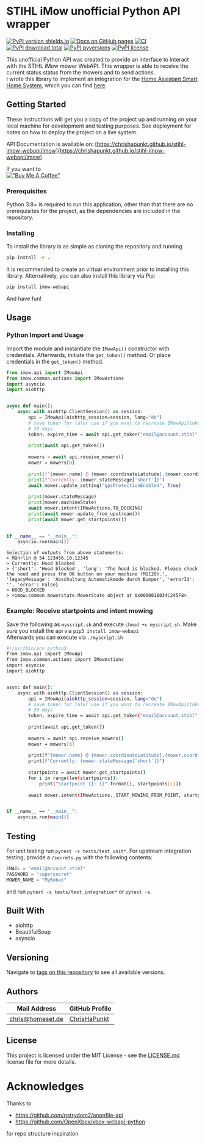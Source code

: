 # STIHL iMow unofficial Python API wrapper

[![PyPI version shields.io](https://img.shields.io/pypi/v/imow-webapi)](https://pypi.python.org/pypi/imow-webapi/)
[![Docs on GitHub pages](https://img.shields.io/badge/docs-GitHub%20Pages-blue)](hhttps://chrishapunkt.github.io/stihl-imow-webapi/imow)
[![CI](https://github.com/ChrisHaPunkt/stihl-imow-webapi/actions/workflows/python-package.yml/badge.svg?branch=master)](https://github.com/ChrisHaPunkt/stihl-imow-webapi/actions/workflows/python-package.yml)
[![PyPI download total](https://img.shields.io/pypi/dm/imow-webapi)](https://pypi.python.org/pypi/imow-webapi/)
[![PyPI pyversions](https://img.shields.io/pypi/pyversions/imow-webapi)](https://pypi.python.org/pypi/imow-webapi/)
[![PyPI license](https://img.shields.io/pypi/l/imow-webapi)](https://pypi.python.org/pypi/imow-webapi/)


This unofficial Python API was created to provide an interface to interact with the STIHL iMow mower WebAPI. This wrapper is able to receive the current status
status from the mowers and to send actions.  
I wrote this library to implement an integration for the [Home Assistant Smart Home System](https://www.home-assistant.io/), which you can find [here](https://github.com/ChrisHaPunkt/ha-stihl-imow).



## Getting Started

These instructions will get you a copy of the project up and running on your local machine for development and testing
purposes. See deployment for notes on how to deploy the project on a live system.

API Documentation is available on: [https://chrishapunkt.github.io/stihl-imow-webapi/imow](https://chrishapunkt.github.io/stihl-imow-webapi/imow)

If you want to  
[!["Buy Me A Coffee"](
https://img.buymeacoffee.com/button-api/?text=Buy%20me%20a%20coffee&emoji=&slug=chrishapunkt&button_colour=FFDD00&font_colour=000000&font_family=Cookie&outline_colour=000000&coffee_colour=ffffff)](https://www.buymeacoffee.com/chrishapunkt)


### Prerequisites

Python 3.8+ is required to run this application, other than that there are no prerequisites for the project, as the
dependencies are included in the repository.

### Installing

To install the library is as simple as cloning the repository and running

```bash
pip install -e .
```

It is recommended to create an virtual environment prior to installing this library. Alternatively, you can also install
this library via Pip:

```bash
pip install imow-webapi
```

And have fun!

## Usage
### Python Import and Usage
Import the module and instantiate the `IMowApi()` constructor with credentials. Afterwards, initiate the `get_token()` method.
Or place credentials in the `get_token()` method.

```python
from imow.api import IMowApi
from imow.common.actions import IMowActions
import asyncio
import aiohttp


async def main():
    async with aiohttp.ClientSession() as session:
        api = IMowApi(aiohttp_session=session, lang="de")
        # save token for later use if you want to recreate IMowApi(token=my_token) because the created token is valid for
        # 30 days
        token, expire_time = await api.get_token("email@account.stihl", "supersecret", return_expire_time=True)
        
        print(await api.get_token())
        
        mowers = await api.receive_mowers()
        mower = mowers[0]
        
        print(f"{mower.name} @ {mower.coordinateLatitude},{mower.coordinateLongitude}")
        print(f"Currently: {mower.stateMessage['short']}")
        await mower.update_setting("gpsProtectionEnabled", True)
        
        print(mower.stateMessage)
        print(mower.machineState)
        await mower.intent(IMowActions.TO_DOCKING)
        print(await mower.update_from_upstream())
        print(await mower.get_startpoints())
        

if __name__ == "__main__":
    asyncio.run(main())

```
```text
Selection of outputs from above statements:
> Mährlin @ 54.123456,10.12345
> Currently: Hood blocked
> {'short': 'Hood blocked', 'long': 'The hood is blocked. Please check the hood and press the OK button on your machine (M1120).', 'legacyMessage': 'Abschaltung Automatikmode durch Bumper', 'errorId': '', 'error': False}
> HOOD_BLOCKED
> <imow.common.mowerstate.MowerState object at 0x000001B034C245F8>
```

### Example: Receive startpoints and intent mowing 
Save the following as `myscript.sh` and execute `chmod +x myscript.sh`. Make sure you install the api via `pip3 install imow-webapi`  
Afterwards you can execute via `./myscript.sh`
```bash
#!/usr/bin/env python3
from imow.api import IMowApi
from imow.common.actions import IMowActions
import asyncio
import aiohttp


async def main():
    async with aiohttp.ClientSession() as session:
        api = IMowApi(aiohttp_session=session, lang="de")
        # save token for later use if you want to recreate IMowApi(token=my_token) because the created token is valid for
        # 30 days
        token, expire_time = await api.get_token("email@account.stihl", "supersecret", return_expire_time=True)
    
        print(await api.get_token())
    
        mowers = await api.receive_mowers()
        mower = mowers[0]
    
        print(f"{mower.name} @ {mower.coordinateLatitude},{mower.coordinateLongitude}")
        print(f"Currently: {mower.stateMessage['short']}")
    
        startpoints = await mower.get_startpoints()
        for i in range(len(startpoints)):
            print("Startpoint {}: {}".format(i, startpoints[i]))
            
        await mower.intent(IMowActions._START_MOWING_FROM_POINT, startpoint=1)


if __name__ == "__main__":
    asyncio.run(main())

```
## Testing
For unit testing run `pytest -s tests/test_unit*`. For upstream integration testing, provide a `/secrets.py` with the following contents:
````python
EMAIL = "email@account.stihl"
PASSWORD = "supersecret"
MOWER_NAME = "MyRobot"
````
and run `pytest -s tests/test_integration*` or `pytest -s`. 

## Built With

* aiohttp
* BeautifulSoup
* asyncio

## Versioning

Navigate to [tags on this repository](https://github.com/ChrisHaPunkt/imow-webapi/releases)
to see all available versions.

## Authors

| Mail Address                | GitHub Profile                                |
-----------------------------|-----------------------------------------------|
| chris@homeset.de          | [ChrisHaPunkt](https://github.com/ChrisHaPunkt)     |

## License

This project is licensed under the MIT License - see the [LICENSE.md](LICENSE.md)
license file for more details.

# Acknowledges

Thanks to

* https://github.com/nstrydom2/anonfile-api
* https://github.com/OpenXbox/xbox-webapi-python

for repo structure inspiration

